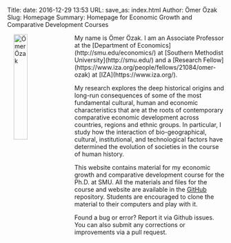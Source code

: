 Title:
date: 2016-12-29 13:53
URL: 
save_as: index.html
Author: Ömer Özak
Slug: Homepage
Summary: Homepage for Economic Growth and Comparative Development Courses

<!--
|  | |
| --|:--|
| {% img /images/Ozak.jpg 300 200 Me %} | My name is Ömer Özak, I'm an assistant professor at SMU interested in .   |
-->
<!--
<table style="text-align:top;">
	<tr>
		<td >
			
		</td>
		<td align="top">
			My name is Ömer Özak, I'm an assistant professor at SMU interested in . 
		</td>
	</tr>
</table>
-->

<!--{% img /images/Ozak.jpg 300 200 Me %}-->


 <div > <img src="/images/Ozak.jpg" width="25%" Alt="Ömer Özak" style="float:left; padding-left:15px; padding-right:15px; padding-top:0; padding-bottom:15px" /> 	My name is Ömer Özak. I am an Associate Professor at the [Department of Economics](http://smu.edu/economics/) at [Southern Methodist University](http://smu.edu/) and a [Research Fellow](https://www.iza.org/people/fellows/21084/omer-ozak) at [IZA](https://www.iza.org/).

My research explores the deep historical origins and long-run consequences of some of the most fundamental cultural, human and economic characteristics that are at the roots of contemporary comparative economic development across countries, regions and ethnic groups. In particular, I study how the interaction of bio-geographical, cultural, institutional, and technological factors have determined the evolution of societies in the course of human history. 
 
This website contains material for my economic growth and comparative development course for the Ph.D. at SMU. All the materials and files for the course and website are available in the [<i class="fa fa-github fa-1x"></i>GitHub](http://github.com/econgrowth.gthub.io) repository. Students are encouraged to clone the material to their computers and play with it. 
 
Found a bug or error? Report it via Github issues. You can also submit any corrections or improvements via a pull request. 

